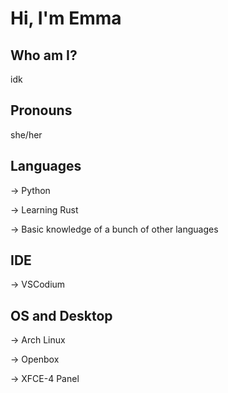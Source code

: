 # Hi, I'm Emma

## Who am I?
idk
## Pronouns
she/her
## Languages
-> Python

-> Learning Rust

-> Basic knowledge of a bunch of other languages
## IDE
-> VSCodium
## OS and Desktop
-> Arch Linux <br>

-> Openbox <br>

-> XFCE-4 Panel <br>
